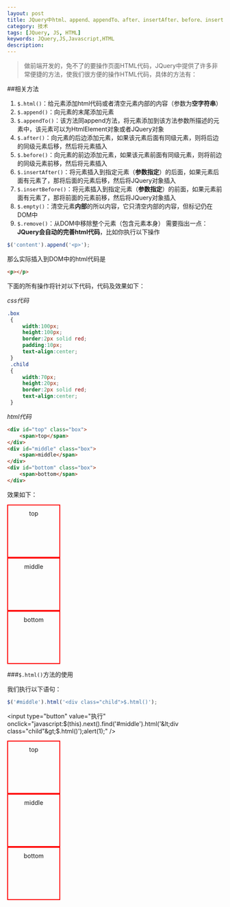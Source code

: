 ```yaml
---
layout: post
title: JQuery中html、append、appendTo、after、insertAfter、before、insertBefore、empty、remove系列方法的使用
category: 技术
tags: [JQuery, JS, HTML]
keywords: JQuery,JS,Javascript,HTML
description:
---
```


>做前端开发的，免不了的要操作页面HTML代码，JQuery中提供了许多非常便捷的方法，使我们很方便的操作HTML代码，具体的方法有：

##相关方法

1. `$.html()`：给元素添加html代码或者清空元素内部的内容（参数为**空字符串**）
2. `$.append()`：向元素的末尾添加元素
3. `$.appendTo()`：该方法同append方法，将元素添加到该方法参数所描述的元素中，该元素可以为HtmlElement对象或者JQuery对象
4. `$.after()`：向元素的后边添加元素，如果该元素后面有同级元素，则将后边的同级元素后移，然后将元素插入
5. `$.before()`：向元素的前边添加元素，如果该元素前面有同级元素，则将前边的同级元素前移，然后将元素插入
6. `$.insertAfter()`：将元素插入到指定元素（**参数指定**）的后面，如果元素后面有元素了，那将后面的元素后移，然后将JQuery对象插入
7. `$.insertBefore()`：将元素插入到指定元素（**参数指定**）的前面，如果元素前面有元素了，那将前面的元素前移，然后将JQuery对象插入
8. `$.empty()`：清空元素**内部**的所以内容，它只清空内部的内容，但标记仍在DOM中
9. `$.remove()`：从DOM中移除整个元素（包含元素本身）
需要指出一点：**JQuery会自动的完善html代码**，比如你执行以下操作

```js
$('content').append('<p>');
```

那么实际插入到DOM中的html代码是

```html
<p></p>
```

下面的所有操作将针对以下代码，代码及效果如下：

*css代码*

```css
.box  
 {  
     width:100px;   
     height:100px;   
     border:2px solid red;  
     padding:10px;  
     text-align:center;
 }  
 .child  
 {  
     width:70px;   
     height:20px;   
     border:2px solid red;  
     text-align:center;  
 }
```

*html代码*

```html
<div id="top" class="box">  
    <span>top</span>  
</div>  
<div id="middle" class="box">  
    <span>middle</span>  
</div>  
<div id="bottom" class="box">  
    <span>bottom</span>  
</div>
```

效果如下：

<style type="text/css">
    .box  
    {  
        width:100px;   
        height:100px;   
        border:2px solid red;  
        padding:10px;  
        text-align:center;
    }  
    .child  
    {  
        width:70px;   
        height:20px;   
        border:2px solid red;  
        text-align:center;  
    }
</style>
<div id="top" class="box">
    <span>top</span>
</div>
<div id="middle" class="box">
    <span>middle</span>
</div>
<div id="bottom" class="box">
    <span>bottom</span>
</div>

###`$.html()`方法的使用

我们执行以下语句：

```js
$('#middle').html('<div class="child">$.html()');
```

<input type="button" value="执行"
    onclick="javascript:$(this).next().find('#middle').html('&lt;div class="child"&gt;$.html()');alert(1);" />

<div>
    <div id="top" class="box">
        <span>top</span>
    </div>
    <div id="middle" class="box">
        <span>middle</span>
    </div>
    <div id="bottom" class="box">
        <span>bottom</span>
    </div>
</div>
